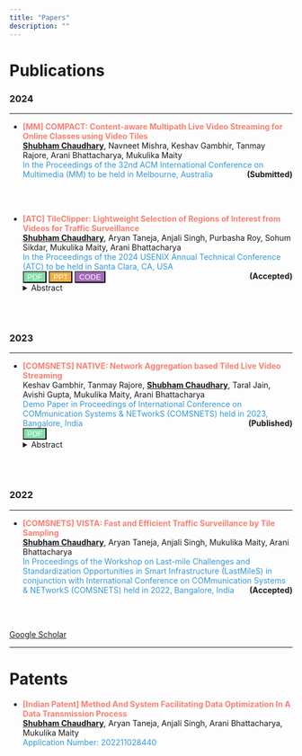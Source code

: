 ```yaml
---
title: "Papers"
description: ""
---
```


# Publications

### 2024 

---

* **<font color="#FA8072">[MM] COMPACT: Content-aware Multipath Live Video Streaming for Online Classes using Video Tiles </font>**\
**<u>Shubham Chaudhary</u>**, Navneet Mishra, Keshav Gambhir, Tanmay Rajore, Arani Bhattacharya, Mukulika
Maity\
<font color="#3498DB"> In the Proceedings of the 32nd ACM International Conference on Multimedia (MM) to be held in Melbourne, Australia </font><font style="float:right">**(Submitted)**</font>
<!-- <button style=
        "background-color: #82E0AA ; color: white;" name="pdfbutton"
        onclick="http://www.google.com">PDF</button>
<button style=
        "background-color: #F5B041 ; color: white;" name="pptbutton"
        onclick="http://www.google.com">PPT</button>
<button style=
        "background-color: #A569BD ; color: white;" name="codebutton"
        onclick="http://www.google.com">CODE</button>
        <details> <summary>Abstract</summary>
    |  | 
    | -------- |
    <p align="justify">
        This is the content of the collapsible section. You can include any Markdown-formatted text, lists, or code here.</p>
        </details>     -->
<br></br>

* **<font color="#FA8072">[ATC] TileClipper: Lightweight Selection of Regions of Interest from Videos for Traffic
Surveillance </font>**\
**<u>Shubham Chaudhary</u>**, Aryan Taneja, Anjali Singh, Purbasha Roy, Sohum Sikdar, Mukulika Maity, Arani
Bhattacharya\
<font color="#3498DB"> In the Proceedings of the 2024 USENIX Annual Technical Conference (ATC) to be held in Santa Clara, CA, USA </font>\
<button style=
        "background-color: #82E0AA ; color: white;" name="pdfbutton"
        onclick="">PDF</button>
<button style=
        "background-color: #F5B041 ; color: white;" name="pptbutton"
        onclick="">PPT</button>
<button style=
        "background-color: #A569BD ; color: white;" name="codebutton"
        onclick="https://github.com/shubhamchdhary/TileClipper">CODE</button><font style="float:right">**(Accepted)**</font>
        <details> <summary>Abstract</summary>
    |  | 
    | -------- |
    <p align="justify">With traffic surveillance increasingly used thousands of cameras on roads send video feeds to cloud servers to run computer vision algorithms, requiring high bandwidth. State-of-the-art techniques reduce the bandwidth requirement by either sending a  limited number of frames/pixels/regions or relying on re-encoding the important parts of the video. This imposes significant overhead on both the camera side and server side compute as re-encoding is expensive.  In this work, we propose TileClipper, a system that utilizes tile sampling, where a limited number of rectangular areas within the frames, known as tiles, are sent to the server. TileClipper selects the tiles adaptively by utilizing its correlation with the tile bitrates. We evaluate TileClipper on different datasets having 55 videos in total to show that, on average, our technique reduces approx.22% of data sent to the cloud while providing a detection accuracy of 92% with minimal calibration and compute compared to prior works. We show real-time tile filtering of TileClipper even on cheap edge devices like Raspberry Pi 4 and nVidia Jetson Nano. We further create a live deployment of TileClipper to show that it provides over 87% detection accuracy and over 55% bandwidth savings.</p>
    </details>  
<br></br>

### 2023

---

* **<font color="#FA8072">[COMSNETS] NATIVE: Network Aggregation based Tiled Live Video Streaming </font>**\
Keshav Gambhir, Tanmay Rajore, **<u>Shubham Chaudhary</u>**, Taral Jain, Avishi Gupta, Mukulika Maity, Arani
Bhattacharya\
<font color="#3498DB"> Demo Paper in Proceedings of International Conference on COMmunication Systems & NETworkS (COMSNETS) held in 2023, Bangalore, India </font><font style="float:right">**(Published)**</font>\
<button style=
        "background-color: #82E0AA ; color: white;" name="pdfbutton"
        onclick="https://ieeexplore.ieee.org/abstract/document/10041371">PDF</button>
        <details> <summary>Abstract</summary>    
    |  | 
    | -------- |
    <p align="justify">The COVID-19 pandemic has forced most interactions to move to online space, starting from online lectures, conferences in hybrid mode, and work-from-home office works. Hence, it is essential for live video streaming to be reliable and provide a good quality of experience (QoE) to users. However, in large sections of the world, the cellular network is not reliable enough to be used for online participation in such events. To quantify this problem, we first measure the QoE in terms oflag, video resolution, and dropped calls on a popular video conferencing platform Google Meet over three different cellular ISPs in New Delhi, India. We observe significantly worse quality of experience metrics compared to a study recently performed in the US. To mitigate this problem, we propose NATIVE (Network Aggregation-based Tiled lIve Video strEaming), a system of aggregating the cellular network connectivity using a secondary or helper device in the vicinity trusted by the user. The implementation of NATIVE uses tiled encoding of video, where the video frames are divided into rectangular units known as tiles. All the tiles are divided into two subsets which are scheduled independently via the available network interfaces depending on its importance. The receiver device receives video segments from the two network paths and stitches back the tiles in them to play. We show the demo of NATIVE using two laptops and a cloud server where the server acts as a streamer
        </details>
<br></br>

### 2022

---

* **<font color="#FA8072">[COMSNETS] VISTA: Fast and Efficient Traffic Surveillance by Tile Sampling </font>**\
**<u>Shubham Chaudhary</u>**, Aryan Taneja, Anjali Singh, Mukulika Maity, Arani Bhattacharya\
<font color="#3498DB"> In Proceedings of the Workshop on Last-mile Challenges and Standardization Opportunities in Smart Infrastructure (LastMileS) in conjunction with International Conference on COMmunication Systems & NETworkS (COMSNETS) held in 2022, Bangalore, India </font><font style="float:right">**(Accepted)**</font>
<!-- <details><summary>Abstract</summary>
        ```This is the content of the collapsible section. You can include any Markdown-formatted text, lists, or code here.
        ```
        </details> -->
<!-- <button style=
        "background-color: #82E0AA ; color: white;" name="pdfbutton"
        onclick="http://www.google.com">PDF</button>
<button style=
        "background-color: #F5B041 ; color: white;" name="pptbutton"
        onclick="http://www.google.com">PPT</button>
<button style=
        "background-color: #A569BD ; color: white;" name="codebutton"
        onclick="http://www.google.com">CODE</button> -->

<br></br>


[Google Scholar](https://scholar.google.com/citations?user=zjqLCUsAAAAJ&hl=en)

--- 

# Patents
* **<font color='#FA8072'>[Indian Patent] Method And System Facilitating Data Optimization In A Data Transmission Process </font>**\
**<u>Shubham Chaudhary</u>**, Aryan Taneja, Anjali Singh, Arani Bhattacharya, Mukulika Maity\
<font color="#3498DB"> Application Number: 202211028440 </font>